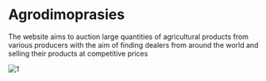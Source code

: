 # Agrodimoprasies

The website aims to auction large quantities of agricultural products from various producers with the aim of finding dealers from around the world and selling their products at competitive prices


![1](https://user-images.githubusercontent.com/74098652/114312709-4c736880-9afc-11eb-9c2b-f97d74329145.png)

